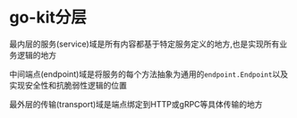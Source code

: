 # go-kit分层

最内层的服务(service)域是所有内容都基于特定服务定义的地方,也是实现所有业务逻辑的地方

中间端点(endpoint)域是将服务的每个方法抽象为通用的`endpoint.Endpoint`以及实现安全性和抗脆弱性逻辑的位置

最外层的传输(transport)域是端点绑定到HTTP或gRPC等具体传输的地方